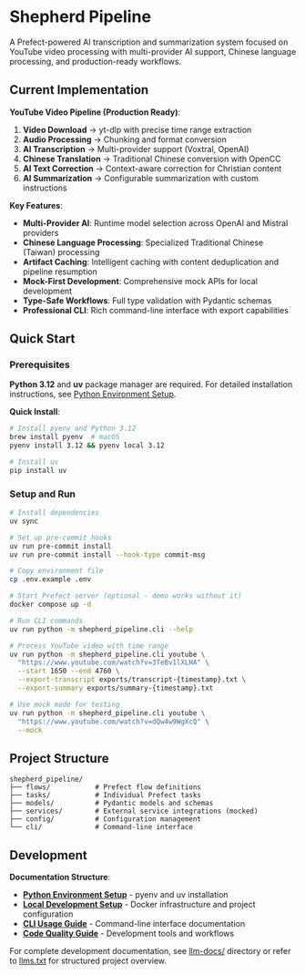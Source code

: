 # Shepherd Pipeline

A Prefect-powered AI transcription and summarization system focused on YouTube video processing with multi-provider AI support, Chinese language processing, and production-ready workflows.

## Current Implementation

**YouTube Video Pipeline (Production Ready)**:
1. **Video Download** → yt-dlp with precise time range extraction
2. **Audio Processing** → Chunking and format conversion
3. **AI Transcription** → Multi-provider support (Voxtral, OpenAI)
4. **Chinese Translation** → Traditional Chinese conversion with OpenCC
5. **AI Text Correction** → Context-aware correction for Christian content
6. **AI Summarization** → Configurable summarization with custom instructions

**Key Features**:
- **Multi-Provider AI**: Runtime model selection across OpenAI and Mistral providers
- **Chinese Language Processing**: Specialized Traditional Chinese (Taiwan) processing
- **Artifact Caching**: Intelligent caching with content deduplication and pipeline resumption
- **Mock-First Development**: Comprehensive mock APIs for local development
- **Type-Safe Workflows**: Full type validation with Pydantic schemas
- **Professional CLI**: Rich command-line interface with export capabilities

## Quick Start

### Prerequisites

**Python 3.12** and **uv** package manager are required. For detailed installation instructions, see [Python Environment Setup](llm-docs/python-env.md).

**Quick Install**:
```bash
# Install pyenv and Python 3.12
brew install pyenv  # macOS
pyenv install 3.12 && pyenv local 3.12

# Install uv
pip install uv
```

### Setup and Run

```bash
# Install dependencies
uv sync

# Set up pre-commit hooks
uv run pre-commit install
uv run pre-commit install --hook-type commit-msg

# Copy environment file
cp .env.example .env

# Start Prefect server (optional - demo works without it)
docker compose up -d

# Run CLI commands
uv run python -m shepherd_pipeline.cli --help

# Process YouTube video with time range
uv run python -m shepherd_pipeline.cli youtube \
  "https://www.youtube.com/watch?v=3TeBv1lXLHA" \
  --start 1650 --end 4760 \
  --export-transcript exports/transcript-{timestamp}.txt \
  --export-summary exports/summary-{timestamp}.txt

# Use mock mode for testing
uv run python -m shepherd_pipeline.cli youtube \
  "https://www.youtube.com/watch?v=dQw4w9WgXcQ" \
  --mock
```

## Project Structure

```
shepherd_pipeline/
├── flows/           # Prefect flow definitions
├── tasks/           # Individual Prefect tasks
├── models/          # Pydantic models and schemas
├── services/        # External service integrations (mocked)
├── config/          # Configuration management
└── cli/             # Command-line interface
```

## Development

**Documentation Structure**:
- **[Python Environment Setup](llm-docs/python-env.md)** - pyenv and uv installation
- **[Local Development Setup](llm-docs/local-dev.md)** - Docker infrastructure and project configuration
- **[CLI Usage Guide](llm-docs/cli-usage.md)** - Command-line interface documentation
- **[Code Quality Guide](llm-docs/code-quality.md)** - Development tools and workflows

For complete development documentation, see [llm-docs/](llm-docs/) directory or refer to [llms.txt](llms.txt) for structured project overview.

